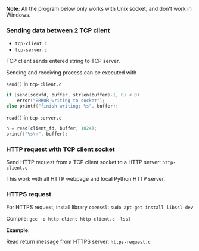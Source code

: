 **Note**: All the program below only works with Unix socket, and don't work in Windows.

### Sending data between 2 TCP client

* ``tcp-client.c``
* ``tcp-server.c``

TCP client sends entered string to TCP server.

Sending and receiving process can be executed with

``send()`` in ``tcp-client.c``

```c
if (send(sockfd, buffer, strlen(buffer)-1, 0) < 0) 
    error("ERROR writing to socket");
else printf("finish writing: %s", buffer);    
```

``read()`` in ``tcp-server.c``

```c
n = read(client_fd, buffer, 1024);
printf("%s\n", buffer);
```

### HTTP request with TCP client socket

Send HTTP request from a TCP client socket to a HTTP server: ``http-client.c``

This work with all HTTP webpage and local Python HTTP server.

### HTTPS request

For HTTPS request, install library ``openssl``: ``sudo apt-get install libssl-dev``

Compile: ``gcc -o http-client http-client.c -lssl``

**Example**:

Read return message from HTTPS server: ``https-request.c``